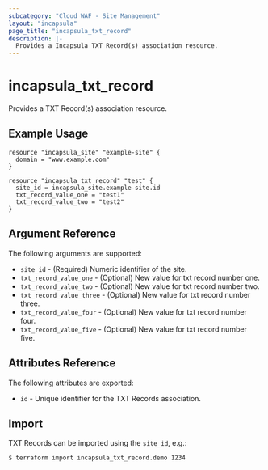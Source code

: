 ```yaml
---
subcategory: "Cloud WAF - Site Management"
layout: "incapsula"
page_title: "incapsula_txt_record"
description: |- 
  Provides a Incapsula TXT Record(s) association resource.
---
```


# incapsula_txt_record

Provides a TXT Record(s) association resource. 

## Example Usage

```hcl
resource "incapsula_site" "example-site" {
  domain = "www.example.com"
}

resource "incapsula_txt_record" "test" {
  site_id = incapsula_site.example-site.id
  txt_record_value_one = "test1"
  txt_record_value_two = "test2"
}
```

## Argument Reference

The following arguments are supported:

* `site_id` - (Required) Numeric identifier of the site.
* `txt_record_value_one` - (Optional) New value for txt record number one.
* `txt_record_value_two` - (Optional) New value for txt record number two.
* `txt_record_value_three` - (Optional) New value for txt record number three.
* `txt_record_value_four` - (Optional) New value for txt record number four.
* `txt_record_value_five` - (Optional) New value for txt record number five.


## Attributes Reference

The following attributes are exported:

* `id` - Unique identifier for the TXT Records association.

## Import

TXT Records can be imported using the `site_id`, e.g.:

```
$ terraform import incapsula_txt_record.demo 1234
```
